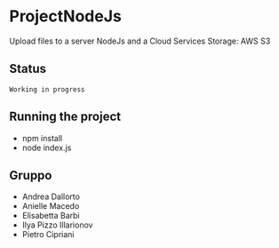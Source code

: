 # ProjectNodeJs

Upload files to a server NodeJs and a Cloud Services Storage: AWS S3

## Status

```
Working in progress
```

## Running the project

- npm install
- node index.js

## Gruppo

* Andrea Dallorto
* Anielle Macedo
* Elisabetta Barbi
* Ilya Pizzo Illarionov
* Pietro Cipriani


  
